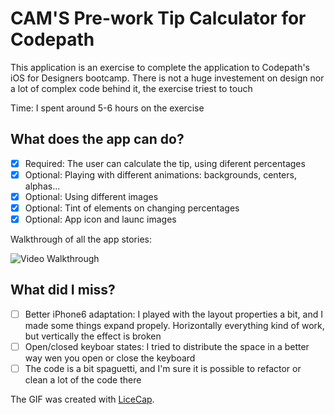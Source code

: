 # CAM'S Pre-work Tip Calculator for Codepath

This application is an exercise to complete the application to Codepath's iOS for Designers bootcamp. There is not a huge investement on design nor a lot of complex code behind it, the exercise triest to touch

Time: I spent around 5-6 hours on the exercise

## What does the app can do?

* [x] Required: The user can calculate the tip, using diferent percentages 
* [x] Optional: Playing with different animations: backgrounds, centers, alphas...
* [x] Optional: Using different images
* [x] Optional: Tint of elements on changing percentages
* [x] Optional: App icon and launc images

Walkthrough of all the app stories:

![Video Walkthrough](https://cloud.githubusercontent.com/assets/12520520/9864939/09e01286-5b04-11e5-88a2-b6cb939cac00.gif)

## What did I miss?

* [ ] Better iPhone6 adaptation: I played with the layout properties a bit, and I made some things expand propely. Horizontally everything kind of work, but vertically the effect is broken
* [ ] Open/closed keyboar states: I tried to distribute the space in a better way wen you open or close the keyboard
* [ ] The code is a bit spaguetti, and I'm sure it is possible to refactor or clean a lot of the code there
 
The GIF was created with [LiceCap](http://www.cockos.com/licecap/).
